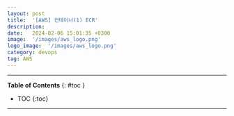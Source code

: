 ```yaml
---
layout: post
title:  '[AWS] 컨테이너(1) ECR'
description: 
date:   2024-02-06 15:01:35 +0300
image:  '/images/aws_logo.png'
logo_image:  '/images/aws_logo.png'
category: devops
tag: AWS
---
```

---

**Table of Contents**
{: #toc }
*  TOC
{:toc}

---
